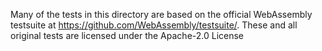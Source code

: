 Many of the tests in this directory are based on the official WebAssembly testsuite at https://github.com/WebAssembly/testsuite/. These and all original tests are licensed under the Apache-2.0 License
